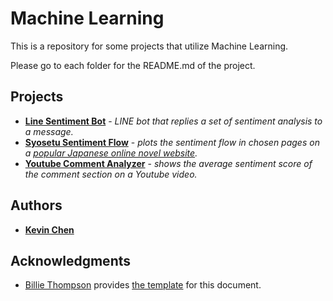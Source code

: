 # Machine Learning

This is a repository for some projects that utilize Machine Learning.

Please go to each folder for the README.md of the project.

## Projects

* **[Line Sentiment Bot](line_bot/)** - *LINE bot that replies a set of sentiment analysis to a message.*
* **[Syosetu Sentiment Flow](syosetu)** - *plots the sentiment flow in chosen pages on a [popular Japanese online novel website](http://syosetu.com/).*
* **[Youtube Comment Analyzer](youtube_comment_sentiment)** - *shows the average sentiment score of the comment section on a Youtube video.*

## Authors

* **[Kevin Chen](https://github.com/kkchen-dev)**

## Acknowledgments

* [Billie Thompson](https://gist.github.com/PurpleBooth) provides [the template]((https://gist.github.com/PurpleBooth/109311bb0361f32d87a2)) for this document.